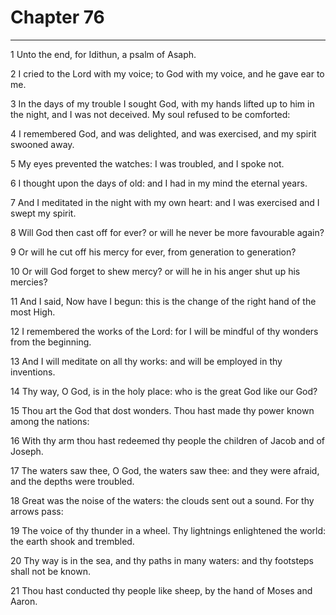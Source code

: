 # Chapter 76

***

1 Unto the end, for Idithun, a psalm of Asaph.

2 I cried to the Lord with my voice; to God with my voice, and he gave ear to me.

3 In the days of my trouble I sought God, with my hands lifted up to him in the night, and I was not deceived. My soul refused to be comforted:

4 I remembered God, and was delighted, and was exercised, and my spirit swooned away.

5 My eyes prevented the watches: I was troubled, and I spoke not.

6 I thought upon the days of old: and I had in my mind the eternal years.

7 And I meditated in the night with my own heart: and I was exercised and I swept my spirit.

8 Will God then cast off for ever? or will he never be more favourable again?

9 Or will he cut off his mercy for ever, from generation to generation?

10 Or will God forget to shew mercy? or will he in his anger shut up his mercies?

11 And I said, Now have I begun: this is the change of the right hand of the most High.

12 I remembered the works of the Lord: for I will be mindful of thy wonders from the beginning.

13 And I will meditate on all thy works: and will be employed in thy inventions.

14 Thy way, O God, is in the holy place: who is the great God like our God?

15 Thou art the God that dost wonders. Thou hast made thy power known among the nations:

16 With thy arm thou hast redeemed thy people the children of Jacob and of Joseph.

17 The waters saw thee, O God, the waters saw thee: and they were afraid, and the depths were troubled.

18 Great was the noise of the waters: the clouds sent out a sound. For thy arrows pass:

19 The voice of thy thunder in a wheel. Thy lightnings enlightened the world: the earth shook and trembled.

20 Thy way is in the sea, and thy paths in many waters: and thy footsteps shall not be known.

21 Thou hast conducted thy people like sheep, by the hand of Moses and Aaron.

